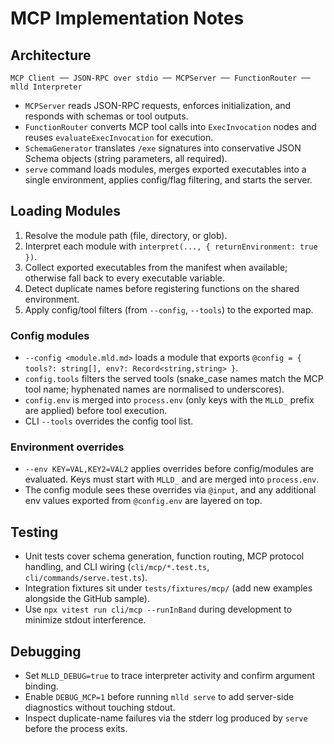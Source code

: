 # MCP Implementation Notes

## Architecture

```
MCP Client ── JSON-RPC over stdio ── MCPServer ── FunctionRouter ── mlld Interpreter
```

- `MCPServer` reads JSON-RPC requests, enforces initialization, and responds with schemas or tool outputs.
- `FunctionRouter` converts MCP tool calls into `ExecInvocation` nodes and reuses `evaluateExecInvocation` for execution.
- `SchemaGenerator` translates `/exe` signatures into conservative JSON Schema objects (string parameters, all required).
- `serve` command loads modules, merges exported executables into a single environment, applies config/flag filtering, and starts the server.

## Loading Modules

1. Resolve the module path (file, directory, or glob).
2. Interpret each module with `interpret(..., { returnEnvironment: true })`.
3. Collect exported executables from the manifest when available; otherwise fall back to every executable variable.
4. Detect duplicate names before registering functions on the shared environment.
5. Apply config/tool filters (from `--config`, `--tools`) to the exported map.

### Config modules

- `--config <module.mld.md>` loads a module that exports `@config = { tools?: string[], env?: Record<string,string> }`.
- `config.tools` filters the served tools (snake_case names match the MCP tool name; hyphenated names are normalised to underscores).
- `config.env` is merged into `process.env` (only keys with the `MLLD_` prefix are applied) before tool execution.
- CLI `--tools` overrides the config tool list.

### Environment overrides

- `--env KEY=VAL,KEY2=VAL2` applies overrides before config/modules are evaluated. Keys must start with `MLLD_` and are merged into `process.env`.
- The config module sees these overrides via `@input`, and any additional env values exported from `@config.env` are layered on top.
## Testing

- Unit tests cover schema generation, function routing, MCP protocol handling, and CLI wiring (`cli/mcp/*.test.ts`, `cli/commands/serve.test.ts`).
- Integration fixtures sit under `tests/fixtures/mcp/` (add new examples alongside the GitHub sample).
- Use `npx vitest run cli/mcp --runInBand` during development to minimize stdout interference.

## Debugging

- Set `MLLD_DEBUG=true` to trace interpreter activity and confirm argument binding.
- Enable `DEBUG_MCP=1` before running `mlld serve` to add server-side diagnostics without touching stdout.
- Inspect duplicate-name failures via the stderr log produced by `serve` before the process exits.
